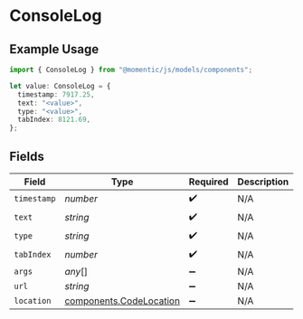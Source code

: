 # ConsoleLog

## Example Usage

```typescript
import { ConsoleLog } from "@momentic/js/models/components";

let value: ConsoleLog = {
  timestamp: 7917.25,
  text: "<value>",
  type: "<value>",
  tabIndex: 8121.69,
};
```

## Fields

| Field                                                              | Type                                                               | Required                                                           | Description                                                        |
| ------------------------------------------------------------------ | ------------------------------------------------------------------ | ------------------------------------------------------------------ | ------------------------------------------------------------------ |
| `timestamp`                                                        | *number*                                                           | :heavy_check_mark:                                                 | N/A                                                                |
| `text`                                                             | *string*                                                           | :heavy_check_mark:                                                 | N/A                                                                |
| `type`                                                             | *string*                                                           | :heavy_check_mark:                                                 | N/A                                                                |
| `tabIndex`                                                         | *number*                                                           | :heavy_check_mark:                                                 | N/A                                                                |
| `args`                                                             | *any*[]                                                            | :heavy_minus_sign:                                                 | N/A                                                                |
| `url`                                                              | *string*                                                           | :heavy_minus_sign:                                                 | N/A                                                                |
| `location`                                                         | [components.CodeLocation](../../models/components/codelocation.md) | :heavy_minus_sign:                                                 | N/A                                                                |